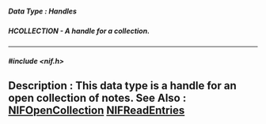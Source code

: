 ##### Data Type : Handles
##### HCOLLECTION - A handle for a collection.
---
##### #include <nif.h>
**Description :**
This data type is a handle for an open collection of notes.
**See Also :**
[NIFOpenCollection](D:/md_files/NIFOpenCollection.md)
[NIFReadEntries](D:/md_files/NIFReadEntries.md)
---
